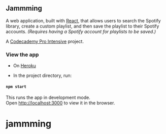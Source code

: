 ## Jammming

A web application, built with [React](https://github.com/facebookincubator/create-react-app), that allows users to search the Spotify library, create a custom playlist, and then save the playlist to their Spotify accounts.
*(Requires having a Spotify account for playlists to be saved.)*

A [Codecademy Pro Intensive](https://pro.codecademy.com/) project.

### View the app

* On [Heroku](http://jammming.s3-website-us-east-1.amazonaws.com)

* In the project directory, run:

#### `npm start`

This runs the app in development mode.<br>
Open [http://localhost:3000](http://localhost:3000) to view it in the browser.
# jammming
